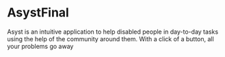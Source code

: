 # AsystFinal
Asyst is an intuitive application to help disabled people in day-to-day tasks using the help of the community around them. With a click of a button, all your problems go away
